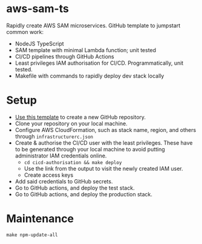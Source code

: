 #  aws-sam-ts

Rapidly create AWS SAM microservices. GitHub template to jumpstart common work:
- NodeJS TypeScript
- SAM template with minimal Lambda function; unit tested
- CI/CD pipelines through GitHub Actions
- Least privileges IAM authorisation for CI/CD. Programmatically, unit tested.
- Makefile with commands to rapidly deploy dev stack locally

# Setup
- [Use this template][use_this_template] to create a new GitHub repository.
- Clone your repository on your local machine.
- Configure AWS CloudFormation, such as stack name, region, and others through `infrastructurerc.json`
- Create & authorise the CI/CD user with the least privileges. These have to be generated through your local machine to avoid putting administrator IAM credentials online.
  - `cd cicd-authorisation && make deploy`
  - Use the link from the output to visit the newly created IAM user.
  - Create access keys
- Add said credentials to GitHub secrets.
- Go to GitHub actions, and deploy the test stack.
- Go to GitHub actions, and deploy the production stack.
 
# Maintenance
```
make npm-update-all
```

[use_this_template]: https://github.com/rdok/aws-sam-ts/generate
